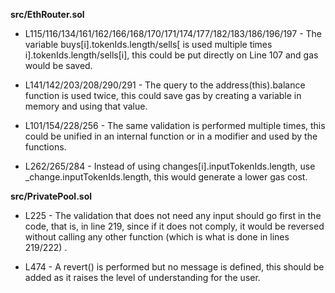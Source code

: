 **src/EthRouter.sol**
- L115/116/134/161/162/166/168/170/171/174/177/182/183/186/196/197 - The variable buys[i].tokenIds.length/sells[ is used multiple times i].tokenIds.length/sells[i], this could be put directly on Line 107 and gas would be saved.

- L141/142/203/208/290/291 - The query to the address(this).balance function is used twice, this could save gas by creating a variable in memory and using that value.

- L101/154/228/256 - The same validation is performed multiple times, this could be unified in an internal function or in a modifier and used by the functions.
 
- L262/265/284 - Instead of using changes[i].inputTokenIds.length, use _change.inputTokenIds.length, this would generate a lower gas cost.


**src/PrivatePool.sol**
- L225 - The validation that does not need any input should go first in the code, that is, in line 219, since if it does not comply, it would be reversed without calling any other function (which is what is done in lines 219/222) .

- L474 - A revert() is performed but no message is defined, this should be added as it raises the level of understanding for the user.
